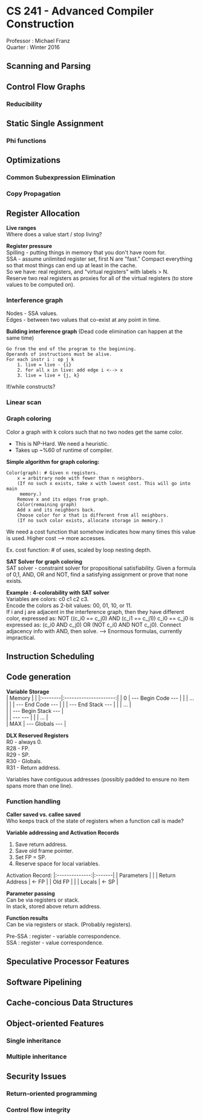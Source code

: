# CS 241 - Advanced Compiler Construction
Professor : Michael Franz  
Quarter   : Winter 2016  

## Scanning and Parsing

## Control Flow Graphs
### Reducibility

## Static Single Assignment
### Phi functions

## Optimizations
### Common Subexpression Elimination
### Copy Propagation

## Register Allocation
**Live ranges**  
Where does a value start / stop living?

**Register pressure**  
Spilling - putting things in memory that you don't have room for.  
SSA - assume unlimited register set, first N are "fast." Compact everything
so that most things can end up at least in the cache.  
So we have: real registers, and "virtual registers" with labels > N.  
Reserve two real registers as proxies for all of the virtual registers (to
store values to be computed on).

### Interference graph
Nodes - SSA values.  
Edges - between two values that co-exist at any point in time.

**Building interference graph**
(Dead code elimination can happen at the same time)  
```
Go from the end of the program to the beginning.
Operands of instructions must be alive.
For each instr i : op j k
	1. live = live - {i}
	2. for all x in live: add edge i <--> x
	3. live = live + {j, k}
```
If/while constructs?

### Linear scan

### Graph coloring
Color a graph with k colors such that no two nodes get the same color.
- This is NP-Hard. We need a heuristic.
- Takes up ~%60 of runtime of compiler.

**Simple algorithm for graph coloring:**  
```
Color(graph): # Given n registers.
	x = arbitrary node with fewer than n neighbors.
	(If no such x exists, take x with lowest cost. This will go into main
	 memory.)
	Remove x and its edges from graph.
	Color(remaining graph)
	Add x and its neighbors back.
	Choose color for x that is different from all neighbors.
	(If no such color exists, allocate storage in memory.)
```
We need a cost function that somehow indicates how many times this value is
used. Higher cost --> more accesses.

Ex. cost function: # of uses, scaled by loop nesting depth.

**SAT Solver for graph coloring**  
SAT solver - constraint solver for propositional satisfiability. 
Given a formula of 0,1, AND, OR and NOT, find a satisfying assignment or
prove that none exists.   

**Example : 4-colorability with SAT solver**  
Variables are colors: c0 c1 c2 c3.  
Encode the colors as 2-bit values: 00, 01, 10, or 11.  
If i and j are adjacent in the interference graph, then they have different
color, expressed as:
	NOT ((c_i0 == c_j0) AND (c_i1 == c_j1))
c_i0 == c_j0 is expressed as:
	(c_i0 AND c_j0) OR (NOT c_i0 AND NOT c_j0).
Connect adjacency info with AND, then solve.
--> Enormous formulas, currently impractical.

## Instruction Scheduling

## Code generation
**Variable Storage**  
| Memory  |                       |
|:--------|:---------------------:|
| 0       | --- Begin Code  ---   |
|         | ... 		  |
|         | --- End Code    ---   | 
|         | --- End Stack   ---   | 
|         | ...                   |  
|         | --- Begin Stack ---   |  
|         | ---             ---   | 
|         | ...                   |   
| MAX     | --- Globals     ---   |  

**DLX Reserved Registers**    
R0  - always 0.  
R28 - FP.  
R29 - SP.  
R30 - Globals.  
R31 - Return address.  

Variables have contiguous addresses (possibly padded to ensure no item spans
more than one line).

### Function handling
**Caller saved vs. callee saved**  
Who keeps track of the state of registers when a function call is made?

**Variable addressing and Activation Records**  

1. Save return address.
2. Save old frame pointer.
3. Set FP = SP.
4. Reserve space for local variables.

Activation Record:
|:--------------:|:-------|
| Parameters     |        |
| Return Address | <- FP  |
| Old FP         |        |
| Locals         | <- SP  |


**Parameter passing**  
Can be via registers or stack.  
In stack, stored above return address.

**Function results**  
Can be via registers or stack. (Probably registers).  

Pre-SSA : register - variable correspondence.   
SSA : register - value correspondence.

## Speculative Processor Features

## Software Pipelining

## Cache-concious Data Structures

## Object-oriented Features
### Single inheritance
### Multiple inheritance

## Security Issues
### Return-oriented programming
### Control flow integrity
